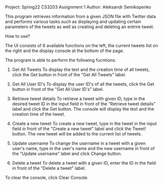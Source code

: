 Project: Spring22 CS3203 Assignment 1
Author: Aleksandr Semikopenko

This program retrieves information from a given JSON file with Twitter data and performs various tasks such as displaying and updating certain parameters of the tweets as well as creating and deleting an entrire tweet.

How to use?

The UI consists of 6 available functions on the left, the current tweets list on the right and the display console at the bottom of the page.

The program is able to perform the following fucntions:

1. Get All Tweets
    To display the text and the creation time of all tweets, click the Get button in front of the "Get All Tweets" label.
    
2. Get All User ID's
    To display the user ID's of all the tweets, click the Get button in front of the "Get All User ID's" label.
    
3. Retrieve tweet details
    To retrieve a tweet with given ID, type in the desired tweet ID in the input field in front of the "Retrieve tweet details" label and click the Get button. The console will display the text and the creation time of the tweet.
    
4. Create a new tweet
    To create a new tweet, type in the tweet in the input field in front of the "Create a new tweet" label and click the Tweet! button. The new tweet will be added to the current list of tweets.
    
5. Update username
    To change the username in a tweet with a given user's name, type in the user's name and the new username in front of the "Update username" label and click Change button.

6. Delete a tweet
    To delete a tweet with a given ID, enter the ID in the field in front of the "Delete a tweet" label. 
    
To clear the console, click Clear Console.

